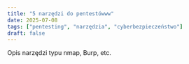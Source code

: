 ```yaml
---
title: "5 narzędzi do pentestówww"
date: 2025-07-08
tags: ["pentesting", "narzędzia", "cyberbezpieczeństwo"]
draft: false
---
```


Opis narzędzi typu nmap, Burp, etc.
